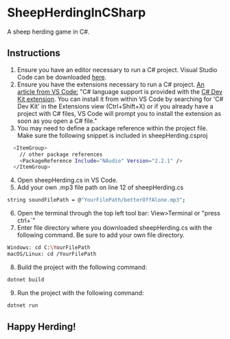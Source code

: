 # SheepHerdingInCSharp
A sheep herding game in C#.

## Instructions
1. Ensure you have an editor necessary to run a C# project. Visual Studio Code can be downloaded [here](https://code.visualstudio.com/download).
2. Ensure you have the extensions necessary to run a C# project. [An article from VS Code:](https://code.visualstudio.com/Docs/languages/csharp) "C# language support is provided with the [C# Dev Kit extension](https://marketplace.visualstudio.com/items?itemName=ms-dotnettools.csdevkit). You can install it from within VS Code by searching for 'C# Dev Kit' in the Extensions view (Ctrl+Shift+X) or if you already have a project with C# files, VS Code will prompt you to install the extension as soon as you open a C# file."
3. You may need to define a package reference within the project file. Make sure the following snippet is included in sheepHerding.csproj
```bash
  <ItemGroup>
    // other package references
    <PackageReference Include="NAudio" Version="2.2.1" />
  </ItemGroup>
```
4. Open sheepHerding.cs in VS Code.
5. Add your own .mp3 file path on line 12 of sheepHerding.cs
```bash
string soundFilePath = @"YourFilePath/betterOffAlone.mp3";
```
6. Open the terminal through the top left tool bar: View>Terminal or "press ctrl+`"
7. Enter file directory where you downloaded sheepHerding.cs with the following command. Be sure to add your own file directory.
```bash
Windows: cd C:\YourFilePath
macOS/Linux: cd /YourFilePath
```
8. Build the project with the following command:
```bash
dotnet build
```
9. Run the project with the following command:
```bash
dotnet run
```
## Happy Herding!
